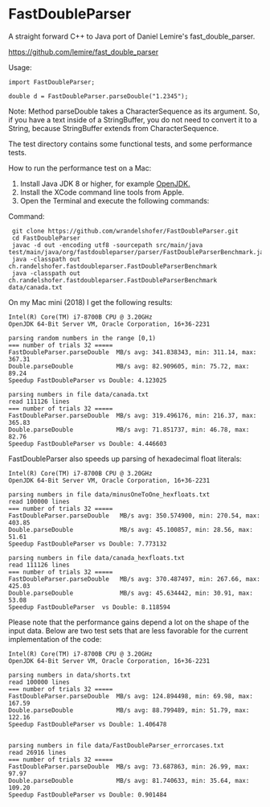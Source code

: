 # FastDoubleParser

A straight forward C++ to Java port of Daniel Lemire's fast_double_parser.

https://github.com/lemire/fast_double_parser

Usage:

    import FastDoubleParser;

    double d = FastDoubleParser.parseDouble("1.2345");

Note: Method parseDouble takes a CharacterSequence as its argument. So, if you have a text inside of a StringBuffer, you
do not need to convert it to a String, because StringBuffer extends from CharacterSequence.

The test directory contains some functional tests, and some performance tests.

How to run the performance test on a Mac:

1. Install Java JDK 8 or higher, for example [OpenJDK.](https://jdk.java.net/16/)
2. Install the XCode command line tools from Apple.
3. Open the Terminal and execute the following commands: 


Command:

     git clone https://github.com/wrandelshofer/FastDoubleParser.git
     cd FastDoubleParser 
     javac -d out -encoding utf8 -sourcepath src/main/java test/main/java/org/fastdoubleparser/parser/FastDoubleParserBenchmark.java 
     java -classpath out ch.randelshofer.fastdoubleparser.FastDoubleParserBenchmark 
     java -classpath out ch.randelshofer.fastdoubleparser.FastDoubleParserBenchmark data/canada.txt

On my Mac mini (2018) I get the following results:

    Intel(R) Core(TM) i7-8700B CPU @ 3.20GHz
    OpenJDK 64-Bit Server VM, Oracle Corporation, 16+36-2231

    parsing random numbers in the range [0,1)
    === number of trials 32 =====
    FastDoubleParser.parseDouble  MB/s avg: 341.838343, min: 311.14, max: 367.31
    Double.parseDouble            MB/s avg: 82.909605, min: 75.72, max: 89.24
    Speedup FastDoubleParser vs Double: 4.123025

    parsing numbers in file data/canada.txt
    read 111126 lines
    === number of trials 32 =====
    FastDoubleParser.parseDouble  MB/s avg: 319.496176, min: 216.37, max: 365.83
    Double.parseDouble            MB/s avg: 71.851737, min: 46.78, max: 82.76
    Speedup FastDoubleParser vs Double: 4.446603

FastDoubleParser also speeds up parsing of hexadecimal float literals:

    Intel(R) Core(TM) i7-8700B CPU @ 3.20GHz
    OpenJDK 64-Bit Server VM, Oracle Corporation, 16+36-2231

    parsing numbers in file data/minusOneToOne_hexfloats.txt
    read 100000 lines
    === number of trials 32 =====
    FastDoubleParser.parseDouble   MB/s avg: 350.574900, min: 270.54, max: 403.85
    Double.parseDouble             MB/s avg: 45.100857, min: 28.56, max: 51.61
    Speedup FastDoubleParser vs Double: 7.773132

    parsing numbers in file data/canada_hexfloats.txt
    read 111126 lines
    === number of trials 32 =====
    FastDoubleParser.parseDouble   MB/s avg: 370.487497, min: 267.66, max: 425.03
    Double.parseDouble             MB/s avg: 45.634442, min: 30.91, max: 53.08
    Speedup FastDoubleParser  vs Double: 8.118594

Please note that the performance gains depend a lot on the shape of the input
data. Below are two test sets that are less favorable for the current implementation
of the code:

    Intel(R) Core(TM) i7-8700B CPU @ 3.20GHz
    OpenJDK 64-Bit Server VM, Oracle Corporation, 16+36-2231

    parsing numbers in data/shorts.txt
    read 100000 lines
    === number of trials 32 =====
    FastDoubleParser.parseDouble  MB/s avg: 124.894498, min: 69.98, max: 167.59
    Double.parseDouble            MB/s avg: 88.799489, min: 51.79, max: 122.16
    Speedup FastDoubleParser vs Double: 1.406478


    parsing numbers in file data/FastDoubleParser_errorcases.txt
    read 26916 lines
    === number of trials 32 =====
    FastDoubleParser.parseDouble  MB/s avg: 73.687863, min: 26.99, max: 97.97
    Double.parseDouble            MB/s avg: 81.740633, min: 35.64, max: 109.20
    Speedup FastDoubleParser vs Double: 0.901484

